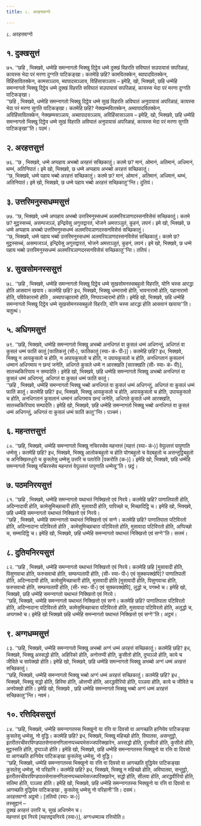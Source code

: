 ```yaml
---
title: ८. अरहत्तवग्गो

---
```

८. अरहत्तवग्गो  


## १. दुक्खसुत्तं

७५. ‘‘छहि , भिक्खवे, धम्मेहि समन्‍नागतो भिक्खु दिट्ठेव धम्मे दुक्खं विहरति सविघातं सउपायासं सपरिळाहं, कायस्स भेदा परं मरणा दुग्गति पाटिकङ्खा। कतमेहि छहि? कामवितक्‍केन, ब्यापादवितक्‍केन, विहिंसावितक्‍केन, कामसञ्‍ञाय, ब्यापादसञ्‍ञाय, विहिंसासञ्‍ञाय – इमेहि, खो, भिक्खवे, छहि धम्मेहि समन्‍नागतो भिक्खु दिट्ठेव धम्मे दुक्खं विहरति सविघातं सउपायासं सपरिळाहं, कायस्स भेदा परं मरणा दुग्गति पाटिकङ्खा।  
‘‘छहि , भिक्खवे, धम्मेहि समन्‍नागतो भिक्खु दिट्ठेव धम्मे सुखं विहरति अविघातं अनुपायासं अपरिळाहं, कायस्स भेदा परं मरणा सुगति पाटिकङ्खा। कतमेहि छहि? नेक्खम्मवितक्‍केन, अब्यापादवितक्‍केन, अविहिंसावितक्‍केन, नेक्खम्मसञ्‍ञाय, अब्यापादसञ्‍ञाय, अविहिंसासञ्‍ञाय – इमेहि, खो, भिक्खवे, छहि धम्मेहि समन्‍नागतो भिक्खु दिट्ठेव धम्मे सुखं विहरति अविघातं अनुपायासं अपरिळाहं, कायस्स भेदा परं मरणा सुगति पाटिकङ्खा’’ति। पठमं।  


## २. अरहत्तसुत्तं

७६. ‘‘छ , भिक्खवे, धम्मे अप्पहाय अभब्बो अरहत्तं सच्छिकातुं। कतमे छ? मानं, ओमानं, अतिमानं, अधिमानं, थम्भं, अतिनिपातं। इमे खो, भिक्खवे, छ धम्मे अप्पहाय अभब्बो अरहत्तं सच्छिकातुं।  
‘‘छ, भिक्खवे, धम्मे पहाय भब्बो अरहत्तं सच्छिकातुं। कतमे छ? मानं, ओमानं , अतिमानं, अधिमानं, थम्भं, अतिनिपातं। इमे खो, भिक्खवे, छ धम्मे पहाय भब्बो अरहत्तं सच्छिकातु’’न्ति। दुतियं।  


## ३. उत्तरिमनुस्सधम्मसुत्तं

७७. ‘‘छ, भिक्खवे, धम्मे अप्पहाय अभब्बो उत्तरिमनुस्सधम्मं अलमरियञाणदस्सनविसेसं सच्छिकातुं। कतमे छ? मुट्ठस्सच्‍चं, असम्पजञ्‍ञं, इन्द्रियेसु अगुत्तद्वारतं, भोजने अमत्तञ्‍ञुतं, कुहनं, लपनं। इमे खो, भिक्खवे, छ धम्मे अप्पहाय अभब्बो उत्तरिमनुस्सधम्मं अलमरियञाणदस्सनविसेसं सच्छिकातुं।  
‘‘छ, भिक्खवे, धम्मे पहाय भब्बो उत्तरिमनुस्सधम्मं अलमरियञाणदस्सनविसेसं सच्छिकातुं। कतमे छ? मुट्ठस्सच्‍चं, असम्पजञ्‍ञं, इन्द्रियेसु अगुत्तद्वारतं, भोजने अमत्तञ्‍ञुतं, कुहनं, लपनं। इमे खो, भिक्खवे, छ धम्मे पहाय भब्बो उत्तरिमनुस्सधम्मं अलमरियञाणदस्सनविसेसं सच्छिकातु’’न्ति। ततियं।  


## ४. सुखसोमनस्ससुत्तं

७८. ‘‘छहि , भिक्खवे, धम्मेहि समन्‍नागतो भिक्खु दिट्ठेव धम्मे सुखसोमनस्सबहुलो विहरति, योनि चस्स आरद्धा होति आसवानं खयाय। कतमेहि छहि? इध, भिक्खवे, भिक्खु धम्मारामो होति, भावनारामो होति, पहानारामो होति, पविवेकारामो होति , अब्यापज्झारामो होति, निप्पपञ्‍चारामो होति। इमेहि खो, भिक्खवे, छहि धम्मेहि समन्‍नागतो भिक्खु दिट्ठेव धम्मे सुखसोमनस्सबहुलो विहरति, योनि चस्स आरद्धा होति आसवानं खयाया’’ति। चतुत्थं।  


## ५. अधिगमसुत्तं

७९. ‘‘छहि, भिक्खवे, धम्मेहि समन्‍नागतो भिक्खु अभब्बो अनधिगतं वा कुसलं धम्मं अधिगन्तुं, अधिगतं वा कुसलं धम्मं फातिं कातुं [फातिकत्तुं (सी॰), फातिकातुं (स्या॰ कं॰ पी॰)]। कतमेहि छहि? इध, भिक्खवे, भिक्खु न आयकुसलो च होति, न अपायकुसलो च होति, न उपायकुसलो च होति, अनधिगतानं कुसलानं धम्मानं अधिगमाय न छन्दं जनेति, अधिगते कुसले धम्मे न आरक्खति [सारक्खति (सी॰ स्या॰ कं॰ पी)], सातच्‍चकिरियाय न सम्पादेति। इमेहि खो, भिक्खवे, छहि धम्मेहि समन्‍नागतो भिक्खु अभब्बो अनधिगतं वा कुसलं धम्मं अधिगन्तुं, अधिगतं वा कुसलं धम्मं फातिं कातुं।  
‘‘छहि , भिक्खवे, धम्मेहि समन्‍नागतो भिक्खु भब्बो अनधिगतं वा कुसलं धम्मं अधिगन्तुं, अधिगतं वा कुसलं धम्मं फातिं कातुं। कतमेहि छहि? इध, भिक्खवे, भिक्खु आयकुसलो च होति, अपायकुसलो च होति, उपायकुसलो च होति, अनधिगतानं कुसलानं धम्मानं अधिगमाय छन्दं जनेति, अधिगते कुसले धम्मे आरक्खति, सातच्‍चकिरियाय सम्पादेति। इमेहि खो, भिक्खवे, छहि धम्मेहि समन्‍नागतो भिक्खु भब्बो अनधिगतं वा कुसलं धम्मं अधिगन्तुं, अधिगतं वा कुसलं धम्मं फातिं कातु’’न्ति। पञ्‍चमं।  


## ६. महन्तत्तसुत्तं

८०. ‘‘छहि, भिक्खवे, धम्मेहि समन्‍नागतो भिक्खु नचिरस्सेव महन्तत्तं [महत्तं (स्या॰ कं॰)] वेपुल्‍लत्तं पापुणाति धम्मेसु। कतमेहि छहि? इध, भिक्खवे, भिक्खु आलोकबहुलो च होति योगबहुलो च वेदबहुलो च असन्तुट्ठिबहुलो च अनिक्खित्तधुरो च कुसलेसु धम्मेसु उत्तरि च पतारेति [पकरोति (क॰)]। इमेहि खो, भिक्खवे, छहि धम्मेहि समन्‍नागतो भिक्खु नचिरस्सेव महन्तत्तं वेपुल्‍लत्तं पापुणाति धम्मेसू’’ति। छट्ठं।  


## ७. पठमनिरयसुत्तं

८१. ‘‘छहि , भिक्खवे, धम्मेहि समन्‍नागतो यथाभतं निक्खित्तो एवं निरये। कतमेहि छहि? पाणातिपाती होति, अदिन्‍नादायी होति, कामेसुमिच्छाचारी होति, मुसावादी होति, पापिच्छो च, मिच्छादिट्ठि च। इमेहि खो, भिक्खवे, छहि धम्मेहि समन्‍नागतो यथाभतं निक्खित्तो एवं निरये।  
‘‘छहि , भिक्खवे, धम्मेहि समन्‍नागतो यथाभतं निक्खित्तो एवं सग्गे। कतमेहि छहि? पाणातिपाता पटिविरतो होति, अदिन्‍नादाना पटिविरतो होति , कामेसुमिच्छाचारा पटिविरतो होति, मुसावादा पटिविरतो होति, अप्पिच्छो च, सम्मादिट्ठि च। इमेहि खो, भिक्खवे, छहि धम्मेहि समन्‍नागतो यथाभतं निक्खित्तो एवं सग्गे’’ति। सत्तमं।  


## ८. दुतियनिरयसुत्तं

८२. ‘‘छहि , भिक्खवे, धम्मेहि समन्‍नागतो यथाभतं निक्खित्तो एवं निरये। कतमेहि छहि [मुसावादी होति, पिसुणवाचा होति, फरुसवाचो होति, सम्फप्पलापी होति, (सी॰ स्या॰ पी॰) एवं सुक्‍कपक्खेपि]? पाणातिपाती होति, अदिन्‍नादायी होति, कामेसुमिच्छाचारी होति, मुसावादी होति [मुसावादी होति, पिसुणवाचा होति, फरुसवाचो होति, सम्फप्पलापी होति, (सी॰ स्या॰ पी॰) एवं सुक्‍कपक्खेपि], लुद्धो च, पगब्भो च। इमेहि खो, भिक्खवे, छहि धम्मेहि समन्‍नागतो यथाभतं निक्खित्तो एवं निरये।  
‘‘छहि, भिक्खवे, धम्मेहि समन्‍नागतो यथाभतं निक्खित्तो एवं सग्गे। कतमेहि छहि? पाणातिपाता पटिविरतो होति, अदिन्‍नादाना पटिविरतो होति, कामेसुमिच्छाचारा पटिविरतो होति, मुसावादा पटिविरतो होति, अलुद्धो च, अप्पगब्भो च। इमेहि खो भिक्खवे छहि धम्मेहि समन्‍नागतो यथाभतं निक्खित्तो एवं सग्गे’’ति। अट्ठमं।  


## ९. अग्गधम्मसुत्तं

८३. ‘‘छहि, भिक्खवे, धम्मेहि समन्‍नागतो भिक्खु अभब्बो अग्गं धम्मं अरहत्तं सच्छिकातुं। कतमेहि छहि? इध, भिक्खवे, भिक्खु अस्सद्धो होति, अहिरिको होति, अनोत्तप्पी होति, कुसीतो होति, दुप्पञ्‍ञो होति, काये च जीविते च सापेक्खो होति। इमेहि खो, भिक्खवे, छहि धम्मेहि समन्‍नागतो भिक्खु अभब्बो अग्गं धम्मं अरहत्तं सच्छिकातुं।  
‘‘छहि, भिक्खवे, धम्मेहि समन्‍नागतो भिक्खु भब्बो अग्गं धम्मं अरहत्तं सच्छिकातुं। कतमेहि छहि? इध , भिक्खवे, भिक्खु सद्धो होति, हिरिमा होति, ओत्तप्पी होति, आरद्धवीरियो होति, पञ्‍ञवा होति, काये च जीविते च अनपेक्खो होति। इमेहि खो, भिक्खवे , छहि धम्मेहि समन्‍नागतो भिक्खु भब्बो अग्गं धम्मं अरहत्तं सच्छिकातु’’न्ति। नवमं।  


## १०. रत्तिदिवससुत्तं

८४. ‘‘छहि, भिक्खवे, धम्मेहि समन्‍नागतस्स भिक्खुनो या रत्ति वा दिवसो वा आगच्छति हानियेव पाटिकङ्खा कुसलेसु धम्मेसु, नो वुद्धि। कतमेहि छहि? इध, भिक्खवे, भिक्खु महिच्छो होति, विघातवा, असन्तुट्ठो, इतरीतरचीवरपिण्डपातसेनासनगिलानप्पच्‍चयभेसज्‍जपरिक्खारेन, अस्सद्धो होति, दुस्सीलो होति, कुसीतो होति, मुट्ठस्सति होति, दुप्पञ्‍ञो होति। इमेहि खो, भिक्खवे, छहि धम्मेहि समन्‍नागतस्स भिक्खुनो या रत्ति वा दिवसो वा आगच्छति हानियेव पाटिकङ्खा कुसलेसु धम्मेसु, नो वुद्धि।  
‘‘छहि, भिक्खवे, धम्मेहि समन्‍नागतस्स भिक्खुनो या रत्ति वा दिवसो वा आगच्छति वुद्धियेव पाटिकङ्खा कुसलेसु धम्मेसु, नो परिहानि। कतमेहि छहि? इध, भिक्खवे, भिक्खु न महिच्छो होति, अविघातवा, सन्तुट्ठो, इतरीतरचीवरपिण्डपातसेनासनगिलानप्पच्‍चयभेसज्‍जपरिक्खारेन, सद्धो होति, सीलवा होति, आरद्धवीरियो होति, सतिमा होति, पञ्‍ञवा होति। इमेहि खो, भिक्खवे, छहि धम्मेहि समन्‍नागतस्स भिक्खुनो या रत्ति वा दिवसो वा आगच्छति वुद्धियेव पाटिकङ्खा , कुसलेसु धम्मेसु नो परिहानी’’ति। दसमं।  
अरहत्तवग्गो अट्ठमो। [ततियो (स्या॰ क॰)]  
तस्सुद्दानं –  
दुक्खं अरहत्तं उत्तरि च, सुखं अधिगमेन च।  
महन्तत्तं द्वयं निरये [महत्तद्वयनिरये (स्या॰)], अग्गधम्मञ्‍च रत्तियोति॥  